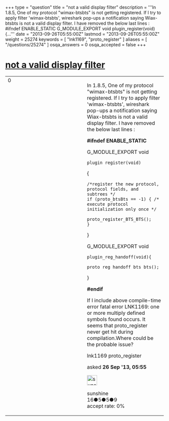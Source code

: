 +++
type = "question"
title = "not a valid display filter"
description = '''In 1.8.5, One of my protocol &quot;wimax-btsbts&quot; is not getting registered. If I try to apply filter &#x27;wimax-btsbts&#x27;, wireshark pop-ups a notification saying Wiax-btsbts is not a valid display filter. I have removed the below last lines : #ifndef ENABLE_STATIC G_MODULE_EXPORT void plugin_register(void)  {...'''
date = "2013-09-26T05:55:00Z"
lastmod = "2013-09-26T05:55:00Z"
weight = 25274
keywords = [ "lnk1169", "proto_register" ]
aliases = [ "/questions/25274" ]
osqa_answers = 0
osqa_accepted = false
+++

<div class="headNormal">

# [not a valid display filter](/questions/25274/not-a-valid-display-filter)

</div>

<div id="main-body">

<div id="askform">

<table id="question-table" style="width:100%;"><colgroup><col style="width: 50%" /><col style="width: 50%" /></colgroup><tbody><tr class="odd"><td style="width: 30px; vertical-align: top"><div class="vote-buttons"><div id="post-25274-score" class="post-score" title="current number of votes">0</div><div id="favorite-count" class="favorite-count"></div></div></td><td><div id="item-right"><div class="question-body"><p>In 1.8.5, One of my protocol "wimax-btsbts" is not getting registered. If I try to apply filter 'wimax-btsbts', wireshark pop-ups a notification saying Wiax-btsbts is not a valid display filter. I have removed the below last lines :</p><p><strong>#ifndef ENABLE_STATIC</strong></p><p>G_MODULE_EXPORT void</p><pre><code>plugin_register(void)</code></pre><p>{</p><pre><code>/*register the new protocol, protocol fields, and subtrees */
if (proto_btsBts == -1) { /* execute protocol initialization only once */
    proto_register_BTS_BTS();
}</code></pre><p>}</p><p>G_MODULE_EXPORT void</p><pre><code>plugin_reg_handoff(void){
    proto_reg_handoff_bts_bts();</code></pre><p>}</p><p><strong>#endif</strong></p><p>If I include above compile-time error fatal error LNK1169: one or more multiply defined symbols found occurs. It seems that proto_register never get hit during compilation.Where could be the probable issue?</p></div><div id="question-tags" class="tags-container tags">lnk1169 proto_register</div><div id="question-controls" class="post-controls"></div><div class="post-update-info-container"><div class="post-update-info post-update-info-user"><p>asked <strong>26 Sep '13, 05:55</strong></p><img src="https://secure.gravatar.com/avatar/dd64de546bcf7652a4faed163ff02df0?s=32&amp;d=identicon&amp;r=g" class="gravatar" width="32" height="32" alt="sunshine&#39;s gravatar image" /><p>sunshine<br />
<span class="score" title="16 reputation points">16</span><span title="5 badges"><span class="badge1">●</span><span class="badgecount">5</span></span><span title="5 badges"><span class="silver">●</span><span class="badgecount">5</span></span><span title="9 badges"><span class="bronze">●</span><span class="badgecount">9</span></span><br />
<span class="accept_rate" title="Rate of the user&#39;s accepted answers">accept rate:</span> <span title="sunshine has no accepted answers">0%</span></p></div></div><div id="comments-container-25274" class="comments-container"></div><div id="comment-tools-25274" class="comment-tools"></div><div class="clear"></div><div id="comment-25274-form-container" class="comment-form-container"></div><div class="clear"></div></div></td></tr></tbody></table>

</div>

</div>

